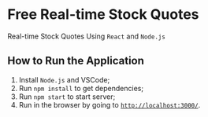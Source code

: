 # Free Real-time Stock Quotes
Real-time Stock Quotes Using `React` and `Node.js`



## How to Run the Application
1. Install `Node.js` and VSCode;
2. Run `npm install` to get dependencies;
3. Run `npm start` to start server;
4. Run in the browser by going to [`http://localhost:3000/`](http://localhost:3000/).


